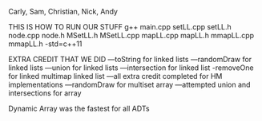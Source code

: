 Carly, Sam, Christian, Nick, Andy

THIS IS HOW TO RUN OUR STUFF
g++ main.cpp setLL.cpp setLL.h node.cpp node.h MSetLL.h MSetLL.cpp mapLL.cpp mapLL.h mmapLL.cpp mmapLL.h -std=c++11

EXTRA CREDIT THAT WE DID
—toString for linked lists
—randomDraw for linked lists
—union for linked lists
—intersection for linked list
-removeOne for linked multimap linked list
—all extra credit completed for HM implementations
—randomDraw for multiset array
—attempted union and intersections for array

Dynamic Array was the fastest for all ADTs